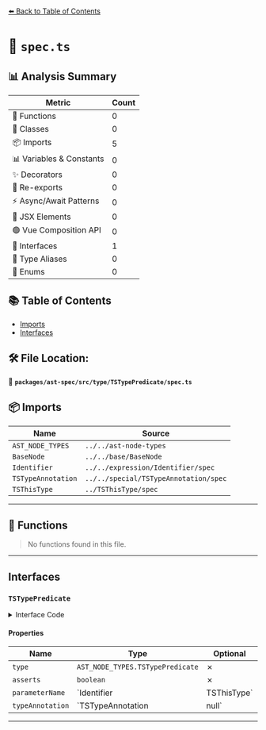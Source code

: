 [⬅️ Back to Table of Contents](../../../../../index.md)

# 📄 `spec.ts`

## 📊 Analysis Summary

| Metric | Count |
|--------|-------|
| 🔧 Functions | 0 |
| 🧱 Classes | 0 |
| 📦 Imports | 5 |
| 📊 Variables & Constants | 0 |
| ✨ Decorators | 0 |
| 🔄 Re-exports | 0 |
| ⚡ Async/Await Patterns | 0 |
| 💠 JSX Elements | 0 |
| 🟢 Vue Composition API | 0 |
| 📐 Interfaces | 1 |
| 📑 Type Aliases | 0 |
| 🎯 Enums | 0 |

## 📚 Table of Contents

- [Imports](#imports)
- [Interfaces](#interfaces)

## 🛠️ File Location:
📂 **`packages/ast-spec/src/type/TSTypePredicate/spec.ts`**

## 📦 Imports

| Name | Source |
|------|--------|
| `AST_NODE_TYPES` | `../../ast-node-types` |
| `BaseNode` | `../../base/BaseNode` |
| `Identifier` | `../../expression/Identifier/spec` |
| `TSTypeAnnotation` | `../../special/TSTypeAnnotation/spec` |
| `TSThisType` | `../TSThisType/spec` |


---

## 🔧 Functions

> No functions found in this file.


---

## Interfaces

### `TSTypePredicate`

<details><summary>Interface Code</summary>

```ts
export interface TSTypePredicate extends BaseNode {
  type: AST_NODE_TYPES.TSTypePredicate;
  asserts: boolean;
  parameterName: Identifier | TSThisType;
  typeAnnotation: TSTypeAnnotation | null;
}
```
</details>

#### Properties

| Name | Type | Optional | Description |
|------|------|----------|-------------|
| `type` | `AST_NODE_TYPES.TSTypePredicate` | ✗ |  |
| `asserts` | `boolean` | ✗ |  |
| `parameterName` | `Identifier | TSThisType` | ✗ |  |
| `typeAnnotation` | `TSTypeAnnotation | null` | ✗ |  |


---
